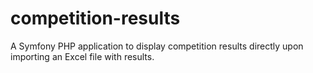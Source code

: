 # competition-results
A Symfony PHP application to display competition results directly upon importing an Excel file with results.
